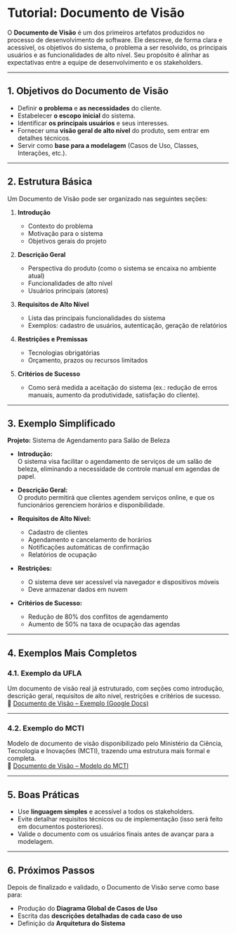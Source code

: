 # Tutorial: Documento de Visão

O **Documento de Visão** é um dos primeiros artefatos produzidos no processo de desenvolvimento de software. Ele descreve, de forma clara e acessível, os objetivos do sistema, o problema a ser resolvido, os principais usuários e as funcionalidades de alto nível. Seu propósito é alinhar as expectativas entre a equipe de desenvolvimento e os stakeholders.

---

## 1. Objetivos do Documento de Visão
- Definir **o problema** e **as necessidades** do cliente.  
- Estabelecer **o escopo inicial** do sistema.  
- Identificar **os principais usuários** e seus interesses.  
- Fornecer uma **visão geral de alto nível** do produto, sem entrar em detalhes técnicos.  
- Servir como **base para a modelagem** (Casos de Uso, Classes, Interações, etc.).  

---

## 2. Estrutura Básica
Um Documento de Visão pode ser organizado nas seguintes seções:

1. **Introdução**  
   - Contexto do problema  
   - Motivação para o sistema  
   - Objetivos gerais do projeto  

2. **Descrição Geral**  
   - Perspectiva do produto (como o sistema se encaixa no ambiente atual)  
   - Funcionalidades de alto nível  
   - Usuários principais (atores)  

3. **Requisitos de Alto Nível**  
   - Lista das principais funcionalidades do sistema  
   - Exemplos: cadastro de usuários, autenticação, geração de relatórios  

4. **Restrições e Premissas**  
   - Tecnologias obrigatórias  
   - Orçamento, prazos ou recursos limitados  

5. **Critérios de Sucesso**  
   - Como será medida a aceitação do sistema (ex.: redução de erros manuais, aumento da produtividade, satisfação do cliente).  

---

## 3. Exemplo Simplificado
**Projeto:** Sistema de Agendamento para Salão de Beleza  

- **Introdução:**  
  O sistema visa facilitar o agendamento de serviços de um salão de beleza, eliminando a necessidade de controle manual em agendas de papel.  

- **Descrição Geral:**  
  O produto permitirá que clientes agendem serviços online, e que os funcionários gerenciem horários e disponibilidade.  

- **Requisitos de Alto Nível:**  
  - Cadastro de clientes  
  - Agendamento e cancelamento de horários  
  - Notificações automáticas de confirmação  
  - Relatórios de ocupação  

- **Restrições:**  
  - O sistema deve ser acessível via navegador e dispositivos móveis  
  - Deve armazenar dados em nuvem  

- **Critérios de Sucesso:**  
  - Redução de 80% dos conflitos de agendamento  
  - Aumento de 50% na taxa de ocupação das agendas  

---

## 4. Exemplos Mais Completos

### 4.1. Exemplo da UFLA
Um documento de visão real já estruturado, com seções como introdução, descrição geral, requisitos de alto nível, restrições e critérios de sucesso.  
📄 [Documento de Visão – Exemplo (Google Docs)](https://docs.google.com/document/d/1V6NJvMBTzAyTswA2xc8xtXGu_g5yryewVAm7GtzL2rw/edit?tab=t.0)

---

### 4.2. Exemplo do MCTI
Modelo de documento de visão disponibilizado pelo Ministério da Ciência, Tecnologia e Inovações (MCTI), trazendo uma estrutura mais formal e completa.  
📄 [Documento de Visão – Modelo do MCTI](https://ps.mctic.gov.br/MCTI-PS/guidances/examples/resources/SiglaProjeto_DocumentoVisao.docx)

---

## 5. Boas Práticas
- Use **linguagem simples** e acessível a todos os stakeholders.  
- Evite detalhar requisitos técnicos ou de implementação (isso será feito em documentos posteriores).  
- Valide o documento com os usuários finais antes de avançar para a modelagem.  

---

## 6. Próximos Passos
Depois de finalizado e validado, o Documento de Visão serve como base para:  
- Produção do **Diagrama Global de Casos de Uso**  
- Escrita das **descrições detalhadas de cada caso de uso**  
- Definição da **Arquitetura do Sistema**  


